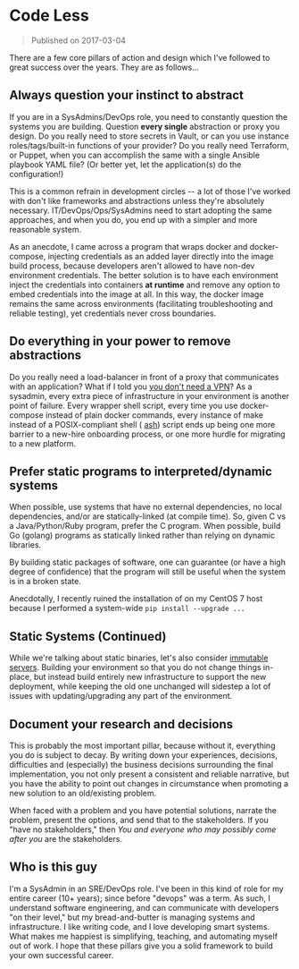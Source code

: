 # Code Less

> Published on 2017-03-04

There are a few core pillars of action and design which I've followed to great
success over the years. They are as follows...

## Always question your instinct to abstract

If you are in a SysAdmins/DevOps role, you need to constantly question the
systems you are building. Question **every single** abstraction or proxy you
design. Do you really need to store secrets in Vault, or can you use instance
roles/tags/built-in functions of your provider? Do you really need Terraform, or
Puppet, when you can accomplish the same with a single Ansible playbook YAML
file? (Or better yet, let the application(s) do the configuration!)

This is a common refrain in development circles -- a lot of those I've worked
with don't like frameworks and abstractions unless they're absolutely necessary.
IT/DevOps/Ops/SysAdmins need to start adopting the same approaches, and when you
do, you end up with a simpler and more reasonable system.

As an anecdote, I came across a program that wraps docker and docker-compose,
injecting credentials as an added layer directly into the image build process,
because developers aren't allowed to have non-dev environment credentials. The
better solution is to have each environment inject the credentials into
containers **at runtime** and remove any option to embed credentials into the
image at all. In this way, the docker image remains the same across environments
(facilitating troubleshooting and reliable testing), yet credentials never cross
boundaries.

## Do everything in your power to remove abstractions

Do you really need a load-balancer in front of a proxy that communicates with an
application? What if I told you [you don\'t need a VPN][1]? As a sysadmin, every
extra piece of infrastructure in your environment is another point of failure.
Every wrapper shell script, every time you use docker-compose instead of plain
docker commands, every instance of make instead of a POSIX-compliant shell (
[ash][2]) script ends up being one more barrier to a new-hire onboarding
process, or one more hurdle for migrating to a new platform.

## Prefer static programs to interpreted/dynamic systems

When possible, use systems that have no external dependencies, no local
dependencies, and/or are statically-linked (at compile time). So, given C vs a
Java/Python/Ruby program, prefer the C program. When possible, build Go (golang)
programs as statically linked rather than relying on dynamic libraries.

By building static packages of software, one can guarantee (or have a high
degree of confidence) that the program will still be useful when the system is
in a broken state.

Anecdotally, I recently ruined the installation of on my CentOS 7 host because I
performed a system-wide `pip install --upgrade ...`

## Static Systems (Continued)

While we're talking about static binaries, let's also consider [immutable
servers][3]. Building your environment so that you do not change things
in-place, but instead build entirely new infrastructure to support the new
deployment, while keeping the old one unchanged will sidestep a lot of issues
with updating/upgrading any part of the environment.

## Document your research and decisions

This is probably the most important pillar, because without it, everything you
do is subject to decay. By writing down your experiences, decisions,
difficulties and (especially) the business decisions surrounding the final
implementation, you not only present a consistent and reliable narrative, but
you have the ability to point out changes in circumstance when promoting a new
solution to an old/existing problem.

When faced with a problem and you have potential solutions, narrate the problem,
present the options, and send that to the stakeholders. If you "have no
stakeholders," then *You and everyone who may possibly come after you* are the
stakeholders.

## Who is this guy

I'm a SysAdmin in an SRE/DevOps role. I've been in this kind of role for my
entire career (10+ years); since before "devops" was a term. As such, I
understand software engineering, and can communicate with developers "on their
level," but my bread-and-butter is managing systems and infrastructure. I like
writing code, and I love developing smart systems. What makes me happiest is
simplifying, teaching, and automating myself out of work. I hope that these
pillars give you a solid framework to build your own successful career.

[1]:../2015/no-nat-use-firewalls.md
[2]:https://en.wikipedia.org/wiki/Almquist_shell
[3]:https://martinfowler.com/bliki/ImmutableServer.html
